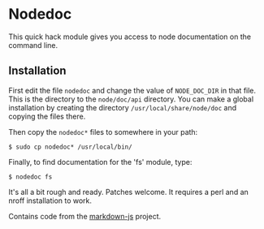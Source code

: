 Nodedoc
=======

This quick hack module gives you access to node documentation on the
command line.

Installation
------------

First edit the file `nodedoc` and change the value of `NODE_DOC_DIR` in that
file. This is the directory to the `node/doc/api` directory. You can make
a global installation by creating the directory `/usr/local/share/node/doc`
and copying the files there.

Then copy the `nodedoc*` files to somewhere in your path:

    $ sudo cp nodedoc* /usr/local/bin/

Finally, to find documentation for the 'fs' module, type:

    $ nodedoc fs

It's all a bit rough and ready. Patches welcome. It requires a perl and
an nroff installation to work.

Contains code from the [markdown-js][1] project.

[1]: https://github.com/evilstreak/markdown-js
